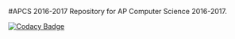 #APCS 2016-2017
Repository for AP Computer Science 2016-2017.

[![Codacy Badge](https://api.codacy.com/project/badge/Grade/a621099dfef84833b99115e42585dfc7)](https://www.codacy.com/app/aeolyus/APCS-2016-2017?utm_source=github.com&amp;utm_medium=referral&amp;utm_content=aeolyus/APCS-2016-2017&amp;utm_campaign=Badge_Grade)
